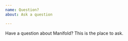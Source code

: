 ```yaml
---
name: Question?
about: Ask a question

---
```


Have a question about Manifold?  This is the place to ask.
